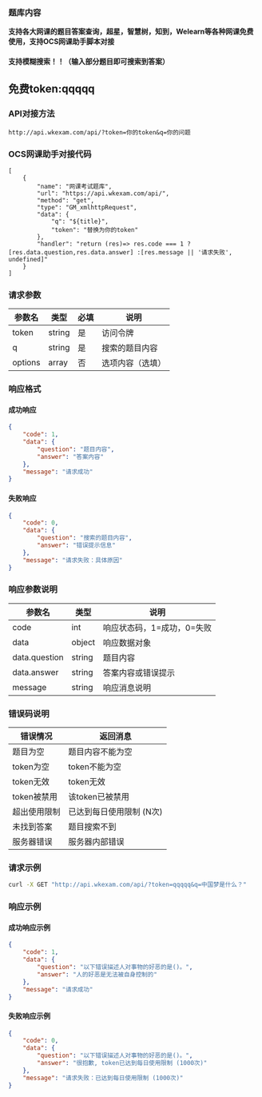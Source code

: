 
### 题库内容
**支持各大网课的题目答案查询，超星，智慧树，知到，Welearn等各种网课免费使用，支持OCS网课助手脚本对接**

#### 支持模糊搜索！！（输入部分题目即可搜索到答案）

## 免费token:qqqqq

### API对接方法
```
http://api.wkexam.com/api/?token=你的token&q=你的问题
```
### OCS网课助手对接代码
```
[
    {
        "name": "网课考试题库",
        "url": "https://api.wkexam.com/api/",
        "method": "get",
        "type": "GM_xmlhttpRequest",
        "data": {
            "q": "${title}",
            "token": "替换为你的token"
        },
        "handler": "return (res)=> res.code === 1 ? [res.data.question,res.data.answer] :[res.message || '请求失败', undefined]"
    }
]
```
### 请求参数

| 参数名 | 类型 | 必填 | 说明 |
|--------|------|------|------|
| token | string | 是 | 访问令牌 |
| q | string | 是 | 搜索的题目内容 |
| options | array | 否 | 选项内容（选填） |

### 响应格式

#### 成功响应

```json
{
    "code": 1,
    "data": {
        "question": "题目内容",
        "answer": "答案内容"
    },
    "message": "请求成功"
}
```

#### 失败响应

```json
{
    "code": 0,
    "data": {
        "question": "搜索的题目内容",
        "answer": "错误提示信息"
    },
    "message": "请求失败：具体原因"
}
```

### 响应参数说明

| 参数名 | 类型 | 说明 |
|--------|------|------|
| code | int | 响应状态码，1=成功，0=失败 |
| data | object | 响应数据对象 |
| data.question | string | 题目内容 |
| data.answer | string | 答案内容或错误提示 |
| message | string | 响应消息说明 |

### 错误码说明

| 错误情况 | 返回消息 |
|----------|----------|
| 题目为空 | 题目内容不能为空 |
| token为空 | token不能为空 |
| token无效 | token无效 |
| token被禁用 | 该token已被禁用 |
| 超出使用限制 | 已达到每日使用限制 (N次) |
| 未找到答案 | 题目搜索不到 |
| 服务器错误 | 服务器内部错误 |

### 请求示例

```bash
curl -X GET "http://api.wkexam.com/api/?token=qqqqq&q=中国梦是什么？"
```

### 响应示例

#### 成功响应示例

```json
{
    "code": 1,
    "data": {
        "question": "以下错误描述人对事物的好恶的是()。",
        "answer": "人的好恶是无法被自身控制的"
    },
    "message": "请求成功"
}
```

#### 失败响应示例

```json
{
    "code": 0,
    "data": {
        "question": "以下错误描述人对事物的好恶的是()。",
        "answer": "很抱歉, token已达到每日使用限制 (1000次)"
    },
    "message": "请求失败：已达到每日使用限制 (1000次)"
}
```


